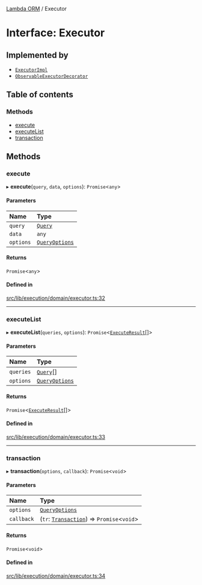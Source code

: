 [Lambda ORM](../README.md) / Executor

# Interface: Executor

## Implemented by

- [`ExecutorImpl`](../classes/ExecutorImpl.md)
- [`ObservableExecutorDecorator`](../classes/ObservableExecutorDecorator.md)

## Table of contents

### Methods

- [execute](Executor.md#execute)
- [executeList](Executor.md#executelist)
- [transaction](Executor.md#transaction)

## Methods

### execute

▸ **execute**(`query`, `data`, `options`): `Promise`<`any`\>

#### Parameters

| Name | Type |
| :------ | :------ |
| `query` | [`Query`](../classes/Query.md) |
| `data` | `any` |
| `options` | [`QueryOptions`](QueryOptions.md) |

#### Returns

`Promise`<`any`\>

#### Defined in

[src/lib/execution/domain/executor.ts:32](https://github.com/FlavioLionelRita/lambdaorm/blob/e52e7e4d/src/lib/execution/domain/executor.ts#L32)

___

### executeList

▸ **executeList**(`queries`, `options`): `Promise`<[`ExecuteResult`](ExecuteResult.md)[]\>

#### Parameters

| Name | Type |
| :------ | :------ |
| `queries` | [`Query`](../classes/Query.md)[] |
| `options` | [`QueryOptions`](QueryOptions.md) |

#### Returns

`Promise`<[`ExecuteResult`](ExecuteResult.md)[]\>

#### Defined in

[src/lib/execution/domain/executor.ts:33](https://github.com/FlavioLionelRita/lambdaorm/blob/e52e7e4d/src/lib/execution/domain/executor.ts#L33)

___

### transaction

▸ **transaction**(`options`, `callback`): `Promise`<`void`\>

#### Parameters

| Name | Type |
| :------ | :------ |
| `options` | [`QueryOptions`](QueryOptions.md) |
| `callback` | (`tr`: [`Transaction`](../classes/Transaction.md)) => `Promise`<`void`\> |

#### Returns

`Promise`<`void`\>

#### Defined in

[src/lib/execution/domain/executor.ts:34](https://github.com/FlavioLionelRita/lambdaorm/blob/e52e7e4d/src/lib/execution/domain/executor.ts#L34)
